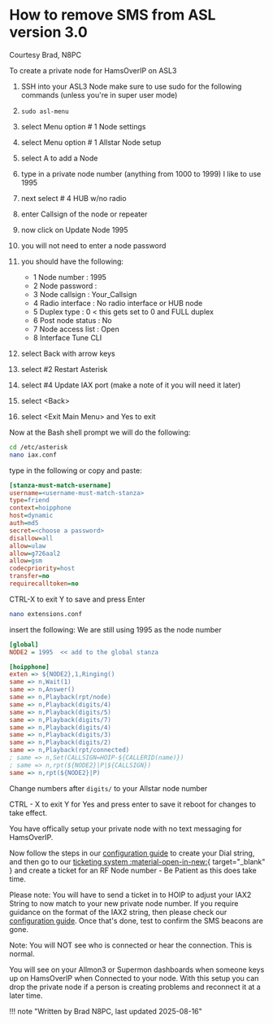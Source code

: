 # How to remove SMS from ASL version 3.0

Courtesy Brad, N8PC

To create a private node for HamsOverIP on ASL3

1. SSH into your ASL3 Node make sure to use sudo for the following commands (unless you're in super user mode)
2. `sudo asl-menu`
3. select Menu option # 1 Node settings
4. select Menu option # 1 Allstar Node setup
5. select A to add a Node
6. type in a private node number (anything from 1000 to 1999) I like to use 1995
7. next select # 4 HUB w/no radio
8. enter Callsign of the node or repeater
9. now click on Update Node 1995
10. you will not need to enter a node password
11. you should have the following:

    - 1 Node number : 1995
    - 2 Node password :
    - 3 Node callsign : Your_Callsign
    - 4 Radio interface : No radio interface or HUB node
    - 5 Duplex type : 0 < this gets set to 0 and FULL duplex
    - 6 Post node status : No
    - 7 Node access list : Open
    - 8 Interface Tune CLI

12. select Back with arrow keys
13. select #2 Restart Asterisk
14. select #4 Update IAX port (make a note of it you will need it later)
15. select &lt;Back&gt;
16. select &lt;Exit Main Menu&gt; and Yes to exit

Now at the Bash shell prompt we will do the following:

```bash
cd /etc/asterisk
nano iax.conf
```

type in the following or copy and paste:

```ini
[stanza-must-match-username]
username=<username-must-match-stanza>
type=friend
context=hoipphone
host=dynamic
auth=md5
secret=<choose a password>
disallow=all
allow=ulaw
allow=g726aal2
allow=gsm
codecpriority=host
transfer=no
requirecalltoken=no
```

CTRL-X to exit
Y to save and press Enter

```bash
nano extensions.conf
```

insert the following: We are still using 1995 as the node number

```ini
[global]
NODE2 = 1995  << add to the global stanza

[hoipphone]
exten => ${NODE2},1,Ringing()
same => n,Wait(1)
same => n,Answer()
same => n,Playback(rpt/node)
same => n,Playback(digits/4)
same => n,Playback(digits/5)
same => n,Playback(digits/7)
same => n,Playback(digits/4)
same => n,Playback(digits/3)
same => n,Playback(digits/2)
same => n,Playback(rpt/connected)
; same => n,Set(CALLSIGN=HOIP-${CALLERID(name)})
; same => n,rpt(${NODE2}|P|${CALLSIGN})
same => n,rpt(${NODE2}|P)
```

Change numbers after `digits/` to your Allstar node number

CTRL - X to exit
Y for Yes and press enter to save it
reboot for changes to take effect.

You have offically setup your private node with no text messaging for HamsOverIP.

Now follow the steps in our [configuration guide](./configure-rf-links.md) to create your Dial string, and then go to our [ticketing system :material-open-in-new:](https://helpdesk.hamsoverip.com/osticket/){ target="_blank" } and create a ticket for an RF Node number - Be Patient as this does take time.

Please note: You will have to send a ticket in to HOIP to adjust your IAX2 String to now match to your new private node number. If you require guidance on the format of the IAX2 string, then please check our [configuration guide](./configure-rf-links.md).  Once that's done, test to confirm the SMS beacons are gone.

Note: You will NOT see who is connected or hear the connection. This is normal.

You will see on your Allmon3 or Supermon dashboards when someone keys up on HamsOverIP when Connected to your node. With this setup you can drop the private node if a person is creating problems and reconnect it at a later time.

!!! note "Written by Brad N8PC, last updated 2025-08-16"
